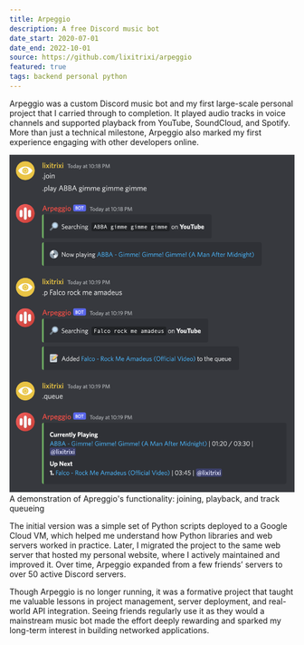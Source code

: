 ```yaml
---
title: Arpeggio
description: A free Discord music bot
date_start: 2020-07-01
date_end: 2022-10-01
source: https://github.com/lixitrixi/arpeggio
featured: true
tags: backend personal python
---
```

Arpeggio was a custom Discord music bot and my first large-scale personal project that I carried through to completion. It played audio tracks in voice channels and supported playback from YouTube, SoundCloud, and Spotify. More than just a technical milestone, Arpeggio also marked my first experience engaging with other developers online.

<img src="/assets/img/arpy.png">
<figcaption>A demonstration of Apreggio's functionality: joining, playback, and track queueing</figcaption>

The initial version was a simple set of Python scripts deployed to a Google Cloud VM, which helped me understand how Python libraries and web servers worked in practice. Later, I migrated the project to the same web server that hosted my personal website, where I actively maintained and improved it. Over time, Arpeggio expanded from a few friends’ servers to over 50 active Discord servers.

Though Arpeggio is no longer running, it was a formative project that taught me valuable lessons in project management, server deployment, and real-world API integration. Seeing friends regularly use it as they would a mainstream music bot made the effort deeply rewarding and sparked my long-term interest in building networked applications.
